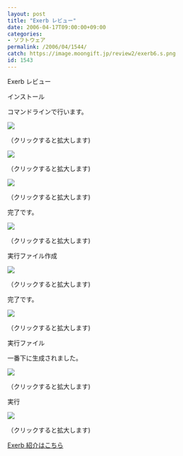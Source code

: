 ```yaml
---
layout: post
title: "Exerb レビュー"
date: 2006-04-17T09:00:00+09:00
categories:
- ソフトウェア
permalink: /2006/04/1544/
catch: https://image.moongift.jp/review2/exerb6.s.png
id: 1543
---
```

Exerb レビュー  
<!--more-->

インストール

  

コマンドラインで行います。

  

[![](https://image.moongift.jp/review2/exerb1.s.png)](https://image.moongift.jp/review2/exerb1.png)  
  
（クリックすると拡大します)

  

[![](https://image.moongift.jp/review2/exerb2.s.png)](https://image.moongift.jp/review2/exerb2.png)  
  
（クリックすると拡大します)

  

[![](https://image.moongift.jp/review2/exerb3.s.png)](https://image.moongift.jp/review2/exerb3.png)  
  
（クリックすると拡大します)

  

完了です。

  

[![](https://image.moongift.jp/review2/exerb4.s.png)](https://image.moongift.jp/review2/exerb4.png)  
  
（クリックすると拡大します)

  

実行ファイル作成

  

[![](https://image.moongift.jp/review2/exerb6.s.png)](https://image.moongift.jp/review2/exerb6.png)  
  
（クリックすると拡大します)

  

完了です。

  

[![](https://image.moongift.jp/review2/exerb7.s.png)](https://image.moongift.jp/review2/exerb7.png)  
  
（クリックすると拡大します)

  

実行ファイル

  

一番下に生成されました。

  

[![](https://image.moongift.jp/review2/exerb8.s.png)](https://image.moongift.jp/review2/exerb8.png)  
  
（クリックすると拡大します)

  

実行

  

[![](https://image.moongift.jp/review2/exerb9.s.png)](https://image.moongift.jp/review2/exerb9.png)  
  
（クリックすると拡大します)

  

[Exerb 紹介はこちら](http://oss.moongift.jp/intro/i-1537.html)

